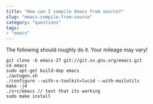 ```yaml
---
title: "How can I compile Emacs from source?"
slug: "emacs-compile-from-source"
category: "questions"
tags:
- "emacs"
---
```


The following should roughly do it. Your mileage may vary!

```shell
git clone -b emacs-27 git://git.sv.gnu.org/emacs.git
cd emacs
sudo apt-get build-dep emacs
./autogen.sh
./configure --with-x-toolkit=lucid --with-mailutils
make -j4
./src/emacs // test that its working
sudo make install
```
